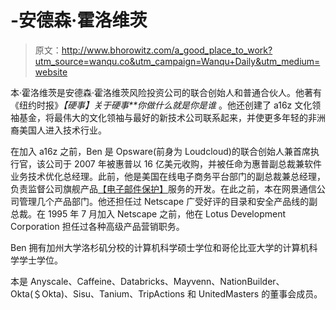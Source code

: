 # -安德森·霍洛维茨

> 原文：<http://www.bhorowitz.com/a_good_place_to_work?utm_source=wanqu.co&utm_campaign=Wanqu+Daily&utm_medium=website>

本·霍洛维茨是安德森·霍洛维茨风险投资公司的联合创始人和普通合伙人。他著有《纽约时报》*【硬事】关于硬事**你做什么就是你是谁* 。他还创建了 a16z 文化领袖基金，将最伟大的文化领袖与最好的新技术公司联系起来，并使更多年轻的非洲裔美国人进入技术行业。

在加入 a16z 之前，Ben 是 Opsware(前身为 Loudcloud)的联合创始人兼首席执行官，该公司于 2007 年被惠普以 16 亿美元收购，并被任命为惠普副总裁兼软件业务技术优化总经理。此前，他是美国在线电子商务平台部门的副总裁兼总经理，负责监督公司旗舰产品[【电子邮件保护】](/cdn-cgi/l/email-protection)服务的开发。在此之前，本在网景通信公司管理几个产品部门。他还担任过 Netscape 广受好评的目录和安全产品线的副总裁。在 1995 年 7 月加入 Netscape 之前，他在 Lotus Development Corporation 担任过各种高级产品营销职务。

Ben 拥有加州大学洛杉矶分校的计算机科学硕士学位和哥伦比亚大学的计算机科学学士学位。

本是 Anyscale、Caffeine、Databricks、Mayvenn、NationBuilder、Okta(＄Okta)、Sisu、Tanium、TripActions 和 UnitedMasters 的董事会成员。